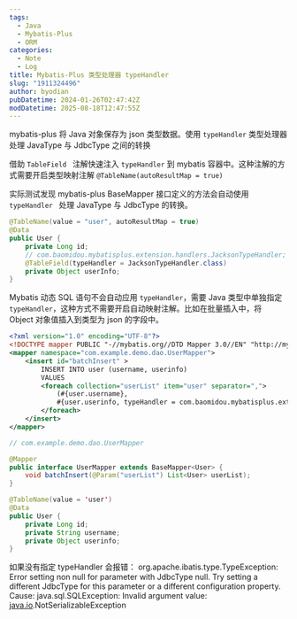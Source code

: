 ```yaml
---
tags:
  - Java
  - Mybatis-Plus
  - ORM
categories:
  - Note
  - Log
title: Mybatis-Plus 类型处理器 typeHandler
slug: "1911324496"
author: byodian
pubDatetime: 2024-01-26T02:47:42Z
modDatetime: 2025-08-18T12:47:55Z
---
```




mybatis-plus 将 Java 对象保存为 json 类型数据。使用 `typeHandler` 类型处理器处理 JavaType 与 JdbcType 之间的转换

借助 `TableField ` 注解快速注入 `typeHandler` 到 mybatis 容器中。这种注解的方式需要开启类型映射注解 `@TableName(autoResultMap = true)`

实际测试发现 mybatis-plus BaseMapper 接口定义的方法会自动使用 `typeHandler ` 处理 JavaType 与 JdbcType 的转换。

```java
@TableName(value = "user", autoResultMap = true)
@Data
public User {
    private Long id;
    // com.baomidou.mybatisplus.extension.handlers.JacksonTypeHandler;
    @TableField(typeHandler = JacksonTypeHandler.class)
    private Object userInfo;
}
``` 

Mybatis 动态 SQL 语句不会自动应用 `typeHandler`，需要 Java 类型中单独指定 `typeHandler`，这种方式不需要开启自动映射注解。比如在批量插入中，将 Object 对象值插入到类型为 json 的字段中。

```xml
<?xml version="1.0" encoding="UTF-8"?>
<!DOCTYPE mapper PUBLIC "-//mybatis.org//DTD Mapper 3.0//EN" "http://mybatis.org/dtd/mybatis-3-mapper.dtd">
<mapper namespace="com.example.demo.dao.UserMapper">
    <insert id="batchInsert" >
        INSERT INTO user (username, userinfo)
        VALUES
        <foreach collection="userList" item="user" separator=",">
            (#{user.username},
            #{user.userinfo, typeHandler = com.baomidou.mybatisplus.extension.handlers.JacksonTypeHandler})
        </foreach>
    </insert>
</mapper>
```
```java
// com.example.demo.dao.UserMapper

@Mapper
public interface UserMapper extends BaseMapper<User> {
    void batchInsert(@Param("userList") List<User> userList);
}
```
```java
@TableName(value = 'user')
@Data
public User {
    private Long id;
    private String username;
    private Object userinfo;
}
```

如果没有指定 typeHandler 会报错：
org.apache.ibatis.type.TypeException: Error setting non null for parameter with JdbcType null. Try setting a different JdbcType for this parameter or a different configuration property. Cause: java.sql.SQLException: Invalid argument value: [java.io](http://java.io/).NotSerializableException
